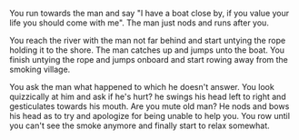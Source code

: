 You run towards the man and say "I have a boat close by, if you value your life you should come with me". The man just nods and runs after you.

You reach the river with the man not far behind and start untying the rope holding it to the shore. The man catches up and jumps unto the boat. You finish untying the rope and jumps onboard and start rowing away from the smoking village.

You ask the man what happened to which he doesn't answer. You look quizzically at him and ask if he's hurt? he swings his head left to right and gesticulates towards his mouth. Are you mute old man? He nods and bows his head as to try and apologize for being unable to help you. You row until you can't see the smoke anymore and finally start to relax somewhat.

